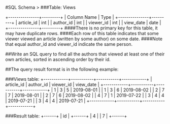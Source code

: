 #SQL Schema >
###Table: Views

+---------------+---------+
| Column Name   | Type    |
+---------------+---------+
| article_id    | int     |
| author_id     | int     |
| viewer_id     | int     |
| view_date     | date    |
+---------------+---------+
####There is no primary key for this table, it may have duplicate rows.
####Each row of this table indicates that some viewer viewed an article (written by some author) on some date. 
####Note that equal author_id and viewer_id indicate the same person.
 

##Write an SQL query to find all the authors that viewed at least one of their own articles, sorted in ascending order by their id.

##The query result format is in the following example:

###Views table:
+------------+-----------+-----------+------------+
| article_id | author_id | viewer_id | view_date  |
+------------+-----------+-----------+------------+
| 1          | 3         | 5         | 2019-08-01 |
| 1          | 3         | 6         | 2019-08-02 |
| 2          | 7         | 7         | 2019-08-01 |
| 2          | 7         | 6         | 2019-08-02 |
| 4          | 7         | 1         | 2019-07-22 |
| 3          | 4         | 4         | 2019-07-21 |
| 3          | 4         | 4         | 2019-07-21 |
+------------+-----------+-----------+------------+

###Result table:
+------+
| id   |
+------+
| 4    |
| 7    |
+------+